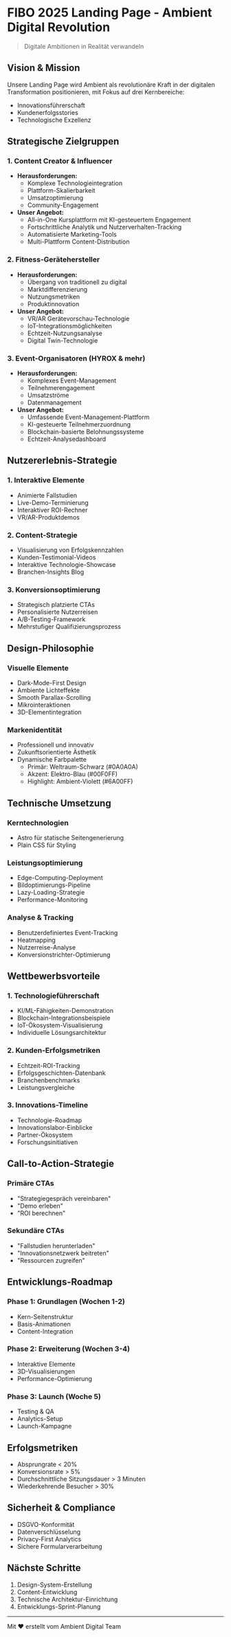 # FIBO 2025 Landing Page - Ambient Digital Revolution

> Digitale Ambitionen in Realität verwandeln

## Vision & Mission

Unsere Landing Page wird Ambient als revolutionäre Kraft in der digitalen Transformation positionieren, mit Fokus auf drei Kernbereiche:

- Innovationsführerschaft
- Kundenerfolgsstories
- Technologische Exzellenz

## Strategische Zielgruppen

### 1. Content Creator & Influencer

- **Herausforderungen:**
  - Komplexe Technologieintegration
  - Plattform-Skalierbarkeit
  - Umsatzoptimierung
  - Community-Engagement
- **Unser Angebot:**
  - All-in-One Kursplattform mit KI-gesteuertem Engagement
  - Fortschrittliche Analytik und Nutzerverhalten-Tracking
  - Automatisierte Marketing-Tools
  - Multi-Plattform Content-Distribution

### 2. Fitness-Gerätehersteller

- **Herausforderungen:**
  - Übergang von traditionell zu digital
  - Marktdifferenzierung
  - Nutzungsmetriken
  - Produktinnovation
- **Unser Angebot:**
  - VR/AR Gerätevorschau-Technologie
  - IoT-Integrationsmöglichkeiten
  - Echtzeit-Nutzungsanalyse
  - Digital Twin-Technologie

### 3. Event-Organisatoren (HYROX & mehr)

- **Herausforderungen:**
  - Komplexes Event-Management
  - Teilnehmerengagement
  - Umsatzströme
  - Datenmanagement
- **Unser Angebot:**
  - Umfassende Event-Management-Plattform
  - KI-gesteuerte Teilnehmerzuordnung
  - Blockchain-basierte Belohnungssysteme
  - Echtzeit-Analysedashboard

## Nutzererlebnis-Strategie

### 1. Interaktive Elemente

- Animierte Fallstudien
- Live-Demo-Terminierung
- Interaktiver ROI-Rechner
- VR/AR-Produktdemos

### 2. Content-Strategie

- Visualisierung von Erfolgskennzahlen
- Kunden-Testimonial-Videos
- Interaktive Technologie-Showcase
- Branchen-Insights Blog

### 3. Konversionsoptimierung

- Strategisch platzierte CTAs
- Personalisierte Nutzerreisen
- A/B-Testing-Framework
- Mehrstufiger Qualifizierungsprozess

## Design-Philosophie

### Visuelle Elemente

- Dark-Mode-First Design
- Ambiente Lichteffekte
- Smooth Parallax-Scrolling
- Mikrointeraktionen
- 3D-Elementintegration

### Markenidentität

- Professionell und innovativ
- Zukunftsorientierte Ästhetik
- Dynamische Farbpalette
  - Primär: Weltraum-Schwarz (#0A0A0A)
  - Akzent: Elektro-Blau (#00F0FF)
  - Highlight: Ambient-Violett (#6A00FF)

## Technische Umsetzung

### Kerntechnologien

- Astro für statische Seitengenerierung
- Plain CSS für Styling

### Leistungsoptimierung

- Edge-Computing-Deployment
- Bildoptimierungs-Pipeline
- Lazy-Loading-Strategie
- Performance-Monitoring

### Analyse & Tracking

- Benutzerdefiniertes Event-Tracking
- Heatmapping
- Nutzerreise-Analyse
- Konversionstrichter-Optimierung

## Wettbewerbsvorteile

### 1. Technologieführerschaft

- KI/ML-Fähigkeiten-Demonstration
- Blockchain-Integrationsbeispiele
- IoT-Ökosystem-Visualisierung
- Individuelle Lösungsarchitektur

### 2. Kunden-Erfolgsmetriken

- Echtzeit-ROI-Tracking
- Erfolgsgeschichten-Datenbank
- Branchenbenchmarks
- Leistungsvergleiche

### 3. Innovations-Timeline

- Technologie-Roadmap
- Innovationslabor-Einblicke
- Partner-Ökosystem
- Forschungsinitiativen

## Call-to-Action-Strategie

### Primäre CTAs

- "Strategiegespräch vereinbaren"
- "Demo erleben"
- "ROI berechnen"

### Sekundäre CTAs

- "Fallstudien herunterladen"
- "Innovationsnetzwerk beitreten"
- "Ressourcen zugreifen"

## Entwicklungs-Roadmap

### Phase 1: Grundlagen (Wochen 1-2)

- Kern-Seitenstruktur
- Basis-Animationen
- Content-Integration

### Phase 2: Erweiterung (Wochen 3-4)

- Interaktive Elemente
- 3D-Visualisierungen
- Performance-Optimierung

### Phase 3: Launch (Woche 5)

- Testing & QA
- Analytics-Setup
- Launch-Kampagne

## Erfolgsmetriken

- Absprungrate < 20%
- Konversionsrate > 5%
- Durchschnittliche Sitzungsdauer > 3 Minuten
- Wiederkehrende Besucher > 30%

## Sicherheit & Compliance

- DSGVO-Konformität
- Datenverschlüsselung
- Privacy-First Analytics
- Sichere Formularverarbeitung

## Nächste Schritte

1. Design-System-Erstellung
2. Content-Entwicklung
3. Technische Architektur-Einrichtung
4. Entwicklungs-Sprint-Planung

---

Mit ❤️ erstellt vom Ambient Digital Team

